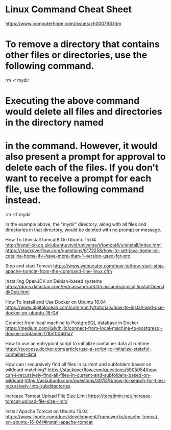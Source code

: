 # Linux Command Cheat Sheet 

https://www.computerhope.com/issues/ch000798.htm

# To remove a directory that contains other files or directories, use the following command.
rm -r mydir

# Executing the above command would delete all files and directories in the directory named 
# in the command. However, it would also present a prompt for approval to delete each of the files. If you don't want to receive a prompt for each file, use the following command instead.

rm -rf mydir

In the example above, the "mydir" directory, along with all files and directories in that directory, would be deleted with no prompt or message.

How To Uninstall tomcat8 On Ubuntu 15.04
http://installion.co.uk/ubuntu/vivid/universe/t/tomcat8/uninstall/index.html
https://stackoverflow.com/questions/6172258/how-to-set-java-home-or-catalina-home-if-i-have-more-than-1-version-used-for-pro

Stop and start Tomcat 
https://www.webucator.com/how-to/how-start-stop-apache-tomcat-from-the-command-line-linux.cfm




Installing OpenJDK on Debian-based systems
https://docs.datastax.com/en/cassandra/3.0/cassandra/install/installOpenJdkDeb.html 

 How To Install and Use Docker on Ubuntu 16.04
https://www.digitalocean.com/community/tutorials/how-to-install-and-use-docker-on-ubuntu-16-04

Connect from local machine to PostgreSQL database in Docker
https://medium.com/@lvthillo/connect-from-local-machine-to-postgresql-docker-container-f785f00461a7 

How to use an entrypoint script to initialize container data at runtime
https://success.docker.com/article/use-a-script-to-initialize-stateful-container-data 

How can I recursively find all files in current and subfolders based on wildcard matching?
https://stackoverflow.com/questions/5905054/how-can-i-recursively-find-all-files-in-current-and-subfolders-based-on-wildcard 
https://askubuntu.com/questions/307876/how-to-search-for-files-recursively-into-subdirectories

Increase Tomcat Upload File Size Limit 
https://tecadmin.net/increase-tomcat-upload-file-size-limit/

Install Apache Tomcat on Ubuntu 16.04
https://www.linode.com/docs/development/frameworks/apache-tomcat-on-ubuntu-16-04/#install-apache-tomcat



